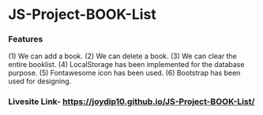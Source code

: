 # JS-Project-BOOK-List

### Features
(1) We can add a book.
(2) We can delete a book.
(3) We can clear the entire booklist.
(4) LocalStorage has been implemented for the database purpose.
(5) Fontawesome icon has been used.
(6) Bootstrap has been used for designing.

### Livesite Link- https://joydip10.github.io/JS-Project-BOOK-List/
